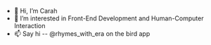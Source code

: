 - 👋 Hi, I’m Carah
- 👀 I’m interested in Front-End Development and Human-Computer Interaction
- 📫 Say hi -- @rhymes_with_era on the bird app

<!---
20ghrrdll/20ghrrdll is a ✨ special ✨ repository because its `README.md` (this file) appears on your GitHub profile.
You can click the Preview link to take a look at your changes.
--->
